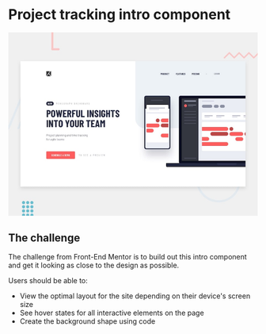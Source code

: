 # Project tracking intro component

![Design preview for the Project tracking intro component coding challenge](./design/desktop-preview.jpg)

## The challenge

The challenge from Front-End Mentor is to build out this intro component and get it looking as close to the design as possible.

Users should be able to:

- View the optimal layout for the site depending on their device's screen size
- See hover states for all interactive elements on the page
- Create the background shape using code

